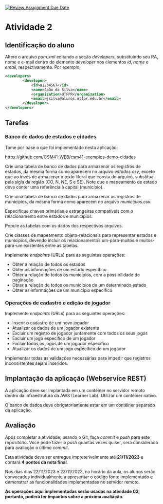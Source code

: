 [![Review Assignment Due Date](https://classroom.github.com/assets/deadline-readme-button-24ddc0f5d75046c5622901739e7c5dd533143b0c8e959d652212380cedb1ea36.svg)](https://classroom.github.com/a/oFtB_asX)
# Atividade 2

## Identificação do aluno

Altere o arquivo *pom.xml* editando a seção *developers*, substituindo seu RA, nome e e-mail dentro do elemento *developer* nos elementos *id*, *name* e *email*, respectivamente. Por exemplo,

```XML
<developers>
        <developer>
            <id>a1234567</id>
            <name>João da Silva</name>
            <organization>UTFPR</organization>
            <email>jsilva@alunos.utfpr.edu.br</email>
        </developer>
</developers>
```

## Tarefas

### Banco de dados de estados e cidades

Tome por base o que foi implementado nesta aplicação:

https://github.com/CSM41-WEB/csm41-exemplos-demo-cidades

Crie uma tabela de banco de dados para armazenar os registros de estados,
da mesma forma como aparecem no arquivo *estados.csv*, exceto que ao invés
de armazenar o texto literal que consta do arquivo, substitua pela sigla
da região (CO, N, NE, S e SE). Note que o mapeamento de estado deve conter uma
referência à capital (município).

Crie uma tabela de banco de dados para armazenar os registros de municípios,
da mesma forma como aparecem no arquivo *municipios.csv*.

Especifique chaves primárias e estrangeiras compatíveis com o relacionamento
entre estados e municípios.

Popule as tabelas com os dados dos respectivos arquivos.

Crie classes de mapeamento objeto-relacionais para representar estados e municípios,
devendo incluir os relacionamentos um-para-muitos e muitos-para-um existentes
entre as tabelas.

Implemente *endpoints* (URLs) para as seguintes operações:

* Obter a relação de todos os estados
* Obter as informações de um estado específico
* Obter a relação de todos os municípios, com a possibilidade de paginação
* Obter a relação de todos os municípios de um determinado estado
* Obter as informações de um município específico


### Operações de cadastro e edição de jogador

Implemente *endpoints* (URLs) para as seguintes operações:

* Inserir o cadastro de um novo jogador
* Atualizar os dados de um jogador existente
* Excluir um registro de jogador juntamente com todos os seus jogos
* Excluir um jogo específico de um jogador
* Excluir todos os jogos de um jogador específico
* Atualizar os dados de um jogo específico de um jogador

Implementar todas as validações necessárias para impedir que registros
inconsistentes sejam inseridos.


## Implantação da aplicação (Webservice REST)

A aplicação deve ser implantada em um contêiner no servidor remoto dentro
da infraestrutura da AWS (Learner Lab). Utilizar um contêiner nativo.

O banco de dados deve obrigatoriamente estar em um contêiner separado da
aplicação.

## Avaliação

Após completar a atividade, usando o Git, faça *commit* e *push* para este repositório. Você pode fazer o *push* quantas vezes quiser,
será considerado para avaliação o último *commit*.

Esta atividade deve ser entregue impreterivelmente até **21/11/2023** e contará **4 pontos da nota final**.

Nos dias dias 22/11/2023 e 23/11/2023, no horário da aula, os alunos serão convocados individualmente a apresentar o código fonte implementado
e demonstrar as funcionalidades implementadas no servidor remoto.

**As operações aqui implementadas serão usadas na atividade 03, portanto, poderá
ter impactos sobre a próxima avaliação.**

